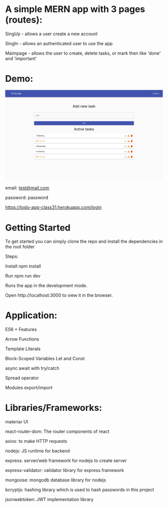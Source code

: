 # A simple MERN app with 3 pages (routes):

SingUp - allows a user create a new account

SingIn - allows an authenticated user to use the app

Maimpage - allows the user to create, delete tasks, or mark then like 'done' and 'important'

# Demo:

![](demo-image.png)

email: test@mail.com

password: password

https://todo-app-class31.herokuapp.com/login

# Getting Started

To get started you can simply clone the repo and install the dependencies in the root folder

Steps:

Install npm install

Run npm run dev

Runs the app in the development mode.

Open http://localhost:3000 to view it in the browser.

# Application:

ES6 + Features

Arrow Functions

Template Literals

Block-Scoped Variables Let and Const

async await with try/catch

Spread operator

Modules export/import

# Libraries/Frameworks:

materiar UI

react-router-dom: The router components of react

axios: to make HTTP requests

nodejs: JS runtime for backend

express: server/web framework for nodejs to create server

express-validator: validator library for express framework

mongoose: mongodb database library for nodejs

bcryptjs: hashing library which is used to hash passwords in this project

jsonwebtoken: JWT implementation library
